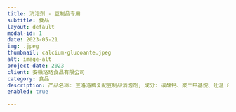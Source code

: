 ```yaml
---
title: 消泡剂 - 豆制品专用
subtitle: 食品
layout: default
modal-id: 1
date: 2023-05-21 
img: .jpeg
thumbnail: calcium-glucoante.jpeg
alt: image-alt
project-date: 2023
client: 安徽珞珞食品有限公司
category: 食品
description: 产品名称: 豆洛洛牌复配豆制品消泡剂; 成分: 碳酸钙、聚二甲基烷、吐温 80、二氧化硅、司盘 60; 执行标准:GB26687-2011; 规格:2000克/袋 5袋/箱
enabled: true

---
```

